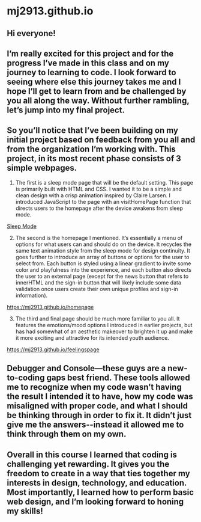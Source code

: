 # mj2913.github.io
## Hi everyone!

## I’m really excited for this project and for the progress I’ve made in this class and on my journey to learning to code. I look forward to seeing where else this journey takes me and I hope I’ll get to learn from and be challenged by you all along the way. Without further rambling, let’s jump into my final project.

## So you’ll notice that I’ve been building on my initial project based on feedback from you all and from the organization I’m working with. This project, in its most recent phase consists of 3 simple webpages.

1. The first is a sleep mode page that will be the default setting. This page is primarily built with HTML and CSS. I wanted it to be a simple and clean design with a crisp animation inspired by Claire Larsen. I introduced JavaScript to the page with an visitHomePage function that directs users to the homepage after the device awakens from sleep mode.

<a href="sleepmodeindex.html">Sleep Mode</a>

2. The second is the homepage I mentioned. It’s essentially a menu of options for what users can and should do on the device. It recycles the same text animation style from the sleep mode for design continuity. It goes further to introduce an array of buttons or options for the user to select from. Each button is styled using a linear gradient to invite some color and playfulness into the experience, and each button also directs the user to an external page (except for the news button that refers to innerHTML and the sign-in button that will likely include some data validation once users create their own unique profiles and sign-in information).

https://mj2913.github.io/homepage

3. The third and final page should be much more familiar to you all. It features the emotions/mood options I introduced in earlier projects, but has had somewhat of an aesthetic makeover to brighten it up and make it more exciting and attractive for its intended youth audience.

https://mj2913.github.io/feelingspage

## Debugger and Console—these guys are a new-to-coding gaps best friend. These tools allowed me to recognize when my code wasn’t having the result I intended it to have, how my code was misaligned with proper code, and what I should be thinking through in order to fix it. It didn’t just give me the answers--instead it allowed me to think through them on my own.

## Overall in this course I learned that coding is challenging yet rewarding. It gives you the freedom to create in a way that ties together my interests in design, technology, and education. Most importantly, I learned how to perform basic web design, and I’m looking forward to honing my skills!
